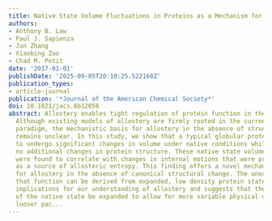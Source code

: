 ```yaml
---
title: Native State Volume Fluctuations in Proteins as a Mechanism for Dynamic Allostery
authors:
- Anthony B. Law
- Paul J. Sapienza
- Jun Zhang
- Xiaobing Zuo
- Chad M. Petit
date: '2017-01-01'
publishDate: '2025-09-05T20:10:25.522168Z'
publication_types:
- article-journal
publication: '*Journal of the American Chemical Society*'
doi: 10.1021/jacs.6b12058
abstract: Allostery enables tight regulation of protein function in the cellular environment.
  Although existing models of allostery are firmly rooted in the current structure--function
  paradigm, the mechanistic basis for allostery in the absence of structural change
  remains unclear. In this study, we show that a typical globular protein is able
  to undergo significant changes in volume under native conditions while exhibiting
  no additional changes in protein structure. These native state volume fluctuations
  were found to correlate with changes in internal motions that were previously recognized
  as a source of allosteric entropy. This finding offers a novel mechanistic basis
  for allostery in the absence of canonical structural change. The unexpected observation
  that function can be derived from expanded, low density protein states has broad
  implications for our understanding of allostery and suggests that the general concept
  of the native state be expanded to allow for more variable physical dimensions with
  looser pac...
---
```

